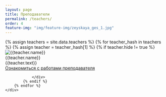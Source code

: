 ```yaml
---
layout: page
title: Преподаватели
permalink: /teachers/
order: 4
feature-img: "img/feature-img/zeyskaya_ges_1.jpg"
---
```


<div class="teachers">
<!--     <div class="teachers-wrap">
        <div class="teachers__item-wrap">
            <div class="teachers__item">
                <div class="teachers__images">
                    <img src="{{ site.baseurl }}/img/teachers/avatar_1.jpg" alt="Преподаватели Арт Портал">
                </div>
                <div class="teachers__name">
                    <div class="teachers__name-wrap">
                        Сурикова Наталья Викторовна
                    </div>
                </div>
                <div class="teachers__text">
                    Окончила худграф педагогического училища г.Благовещенска и Амурский государственный университет по специальности дизайн.
                    Работала на кафедре дизайна и художественных дисциплин в АмГУ. Член союза художников России. Участник всероссийских  и международных выставок.
                </div>
                <div class="teachers__link">
                    <a href="{{ site.baseurl }}/teachers-gallery/#SurikovaNV" target="_blank">Ознакомиться с работами преподавателя</a>
                </div>
            </div>
        </div>
        <div class="teachers__item-wrap">
            <div class="teachers__item">
                <div class="teachers__images">
                    <img src="{{ site.baseurl }}/img/teachers/avatar_2.jpg" alt="Преподаватели Арт Портал">
                </div>
                <div class="teachers__name">
                    <div class="teachers__name-wrap">
                        Жабская Наталья Николаевна
                    </div>
                </div>
                <div class="teachers__text">
                    Окончила худ.-граф. отеление Алексеевского педагогического коледжа в Белгородской обл., 10 лет работала в ДШИ г.Ясный. В 2005 г. окончила Воронежский экономико-правовой институт кафедра психологии. Практический психолог в сфере "Семейная психология" , психологическая коррекция на основе исскуства и творчества "Арт-терапия". 
                </div>
                <div class="teachers__link">
                    <a href="{{ site.baseurl }}/teachers-gallery/#ZhabskayaNN" target="_blank">Ознакомиться с работами преподавателя</a>
                </div>
            </div>
        </div>
        <div class="teachers__item-wrap">
            <div class="teachers__item">
                <div class="teachers__images">
                    <img src="{{ site.baseurl }}/img/teachers/avatar_3.jpg" alt="Преподаватели Арт Портал">
                </div>
                <div class="teachers__name">
                    <div class="teachers__name-wrap">
                        Карпицкая Екатерина Сергеевна
                    </div>
                </div>
                <div class="teachers__text">
                    Окончила Владимирский государственный педагогический университет. Учитель ИЗО и черчения. Работала педагогом дополнительного образования в МБУ "Молодежный центр" и детском саду №70. 
                </div>
                <div class="teachers__link">
                    <a href="{{ site.baseurl }}/teachers-gallery/#KarpitskayaES" target="_blank">Ознакомиться с работами преподавателя</a>
                </div>
            </div>
        </div>
        <div class="teachers__item-wrap">
            <div class="teachers__item">
                <div class="teachers__images">
                    <img src="{{ site.baseurl }}/img/teachers/avatar_5.jpg" alt="Преподаватели Арт Портал">
                </div>
                <div class="teachers__name">
                    <div class="teachers__name-wrap">
                        Кромин Виктор Александрович
                    </div>
                </div>
                <div class="teachers__text">
                    МГПИ,(Московский педагогический институт). Художник лаковой миниатюры, мастер народных промыслов. Автор проекта "Этнокультурного комплекса" под Москвой. Участник международных конкурсов и выставок.
                </div>
                <div class="teachers__link">
                    <a href="{{ site.baseurl }}/teachers-gallery/#KrominVA" target="_blank">Ознакомиться с работами преподавателя</a>
                </div>
            </div>
        </div>
    </div> -->
    <div class="teachers-wrap">   
        {% assign teachers = site.data.teachers  %}        
        {% for teacher_hash in teachers %}            
            {% assign teacher = teacher_hash[1] %}
            {% if teacher.hide != true %}
                <div class="teachers__item">
                    <div class="teachers__images">
                        <img src="{{ site.baseurl }}/img/teachers/{{teacher.avatar}}" alt="{{teacher.name}}" title="{{teacher.name}}">
                    </div>
                    <div class="teachers__content">
                        <div class="teachers__name">
                            {{teacher.name}}
                        </div>
                        <div class="teachers__text">
                            {{teacher.text}}
                        </div>
                        <div class="teachers__link">
                            <a href="{{ site.baseurl }}/teachers-gallery/{{teacher.link}}" target="_blank">Ознакомиться с работами преподавателя</a>
                        </div>
                    </div>
                    
                </div>
            {% endif %}
        {% endfor %}
    </div>
</div>

<!--         <div class="teachers__gallery">
            <h3 class="teachers__gallery-name">Работы Суриковой Натальи Викторовны</h3>
            <div class="fotorama" data-allowfullscreen="true" data-width="100%" data-ratio="800/600" data-nav="thumbs" data-arrows="true">
            <img src="/img/teachers/1_1.jpg"> 
            <img src="/img/teachers/1_2.jpg"> 
            <img src="/img/teachers/1_3.jpg">  
        </div>
  -->